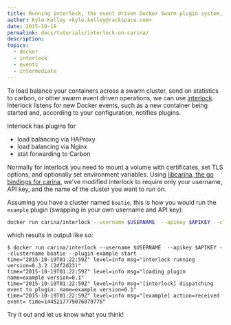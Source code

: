 ```yaml
---
title: Running interlock, the event driven Docker Swarm plugin system, on Carina
author: Kyle Kelley <kyle.kelley@rackspace.com>
date: 2015-10-18
permalink: docs/tutorials/interlock-on-carina/
description: 
topics:
  - docker
  - interlock
  - events
  - intermediate
---
```


To load balance your containers across a swarm cluster, send on statistics to carbon,
or other swarm event driven operations, we can use [interlock](https://github.com/ehazlett/interlock). 
Interlock listens for new Docker events, such as a new container being started and, according to your
configuration, notifies plugins.

Interlock has plugins for

* load balancing via HAProxy
* load balancing via Nginx
* stat forwarding to Carbon

Normally for interlock you need to mount a volume with certificates, set TLS options, and optionally set
environment variables. Using [libcarina, the go bindings for carina](https://github.com/getcarina/libcarina),
we've modified interlock to require only your username, API key, and the name of the cluster you want to run on.

Assuming you have a cluster named `boatie`, this is how you would run the `example` plugin (swapping in your own username and API key):

```bash
docker run carina/interlock --username $USERNAME  --apikey $APIKEY --clustername boatie --plugin example start
```

which results in output like so:

```
$ docker run carina/interlock --username $USERNAME  --apikey $APIKEY --clustername boatie --plugin example start
time="2015-10-19T01:22:59Z" level=info msg="interlock running version=0.3.2 (2df2d23)"
time="2015-10-19T01:22:59Z" level=info msg="loading plugin name=example version=0.1"
time="2015-10-19T01:22:59Z" level=info msg="[interlock] dispatching event to plugin: name=example version=0.1"
time="2015-10-19T01:22:59Z" level=info msg="[example] action=received event= time=1445217779076879776"
```

Try it out and let us know what you think!

